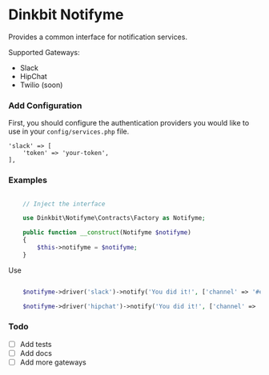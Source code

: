 # Dinkbit Notifyme

Provides a common interface for notification services.

Supported Gateways:
* Slack
* HipChat
* Twilio (soon)

### Add Configuration

First, you should configure the authentication providers you would like to use in your `config/services.php` file.

	'slack' => [
		'token' => 'your-token',
	],

### Examples

```php

	// Inject the interface

	use Dinkbit\Notifyme\Contracts\Factory as Notifyme;

	public function __construct(Notifyme $notifyme)
	{
	    $this->notifyme = $notifyme;
	}

```
Use

```php

	$notifyme->driver('slack')->notify('You did it!', ['channel' => '#everybody']);

	$notifyme->driver('hipchat')->notify('You did it!', ['channel' => 'everybody', 'notify' => true]);

```

### Todo

- [ ] Add tests
- [ ] Add docs
- [ ] Add more gateways